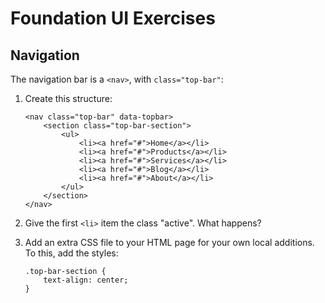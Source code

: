 # Foundation UI Exercises

## Navigation

The navigation bar is a `<nav>`, with `class="top-bar"`:

1. Create this structure:

    ```
    <nav class="top-bar" data-topbar>
        <section class="top-bar-section">
            <ul>
                <li><a href="#">Home</a></li>
                <li><a href="#">Products</a></li>
                <li><a href="#">Services</a></li>
                <li><a href="#">Blog</a></li>
                <li><a href="#">About</a></li>
            </ul>
        </section>
    </nav>
    ```

1. Give the first `<li>` item the class "active". What happens?

1. Add an extra CSS file to your HTML page for your own local additions.
   To this, add the styles:

    ```
    .top-bar-section {
        text-align: center;
    }
    ```

